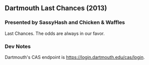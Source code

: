 ## Dartmouth Last Chances (2013)
### Presented by SassyHash and Chicken & Waffles

Last Chances. The odds are always in our favor. 

### Dev Notes
Dartmouth's CAS endpoint is https://login.dartmouth.edu/cas/login. 